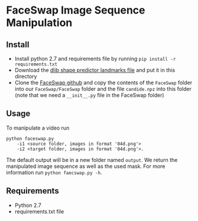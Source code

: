 # FaceSwap Image Sequence Manipulation

## Install

- Install python 2.7 and requirements file by running `pip install -r requirements.txt`
- Download the [dlib shape predictor landmarks file](http://kaldir.vc.in.tum.de:/FaceForensics/models/shape_predictor_68_face_landmarks.dat) and put it in this directory
- Clone the [FaceSwap github](https://github.com/MarekKowalski/FaceSwap) and copy the contents of the `FaceSwap` folder into our `FaceSwap/FaceSwap` folder and the file `candide.npz` into this folder (note that we need a `__init__.py` file in the FaceSwap folder)

## Usage

To manipulate a video run
```shell
python faceswap.py
    -i1 <source folder, images in format '04d.png'>
    -i2 <target folder, images in format '04d.png'>.
```
The default output will be in a new folder named `output`. We return the manipulated image sequence as well as the used mask. For more information run `python faecswap.py -h`. 


## Requirements

- Python 2.7
- requirements.txt file

